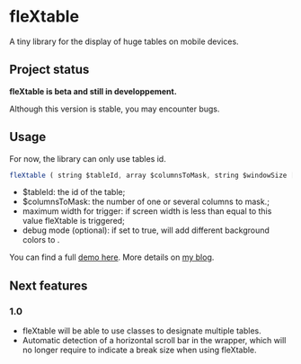 # fleXtable

A tiny library for the display of huge tables on mobile devices.

## Project status

**fleXtable is beta and still in developpement.**

Although this version is stable, you may encounter bugs.

## Usage

For now, the library can only use tables id.

``` javascript
fleXtable ( string $tableId, array $columnsToMask, string $windowSize [, bool $debugMode ]);
```

* $tableId: the id of the table;
* $columnsToMask: the number of one or several columns to mask.; 
* maximum width for trigger: if screen width is less than equal to this value fleXtable is triggered;
* debug mode (optional): if set to true, will add different background colors to .

You can find a full [demo here](https://codepen.io/alexisr/pen/e168105c29f9fc8950a4e1150b35c9a3). More details on [my blog](https://alx.design/article/10-flextable).

## Next features

### 1.0

- fleXtable will be able to use classes to designate multiple tables.
- Automatic detection of a horizontal scroll bar in the wrapper, which will no longer require to indicate a break size when using fleXtable.
